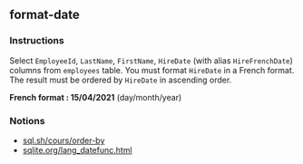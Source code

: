 ## format-date

### Instructions

Select `EmployeeId`, `LastName`, `FirstName`, `HireDate` (with alias `HireFrenchDate`) columns from `employees` table. You must format `HireDate` in a French format. The result must be ordered by `HireDate` in ascending order.

**French format : 15/04/2021** (day/month/year)

### Notions

- [sql.sh/cours/order-by](https://sql.sh/cours/order-by)
- [sqlite.org/lang_datefunc.html](https://sqlite.org/lang_datefunc.html)
